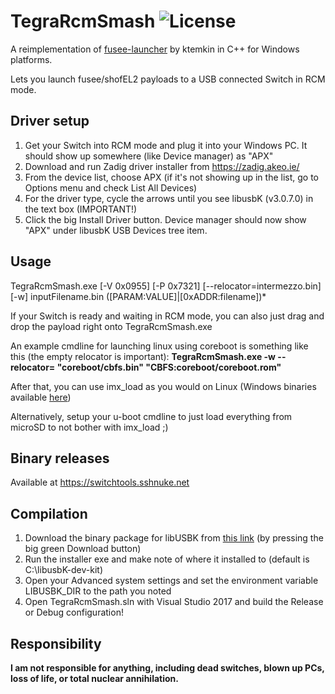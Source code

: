 # TegraRcmSmash ![License](https://img.shields.io/badge/License-GPLv3-blue.svg)
A reimplementation of [fusee-launcher](https://github.com/reswitched/fusee-launcher) by ktemkin in C++ for Windows platforms.

Lets you launch fusee/shofEL2 payloads to a USB connected Switch in RCM mode.

## Driver setup
 1. Get your Switch into RCM mode and plug it into your Windows PC. It should show up somewhere (like Device manager) as "APX"
 2. Download and run Zadig driver installer from https://zadig.akeo.ie/
 3. From the device list, choose APX (if it's not showing up in the list, go to Options menu and check List All Devices)
 4. For the driver type, cycle the arrows until you see libusbK (v3.0.7.0) in the text box (IMPORTANT!)
 5. Click the big Install Driver button. Device manager should now show "APX" under libusbK USB Devices tree item.

## Usage
 TegraRcmSmash.exe [-V 0x0955] [-P 0x7321] [--relocator=intermezzo.bin] [-w] inputFilename.bin ([PARAM:VALUE]|[0xADDR:filename])*

 If your Switch is ready and waiting in RCM mode, you can also just drag and drop the payload right onto TegraRcmSmash.exe

 An example cmdline for launching linux using coreboot is something like this (the empty relocator is important):
   **TegraRcmSmash.exe -w --relocator= "coreboot/cbfs.bin" "CBFS:coreboot/coreboot.rom"**

 After that, you can use imx_load as you would on Linux (Windows binaries available [here](https://github.com/rajkosto/imx_usb_loader/releases))

 Alternatively, setup your u-boot cmdline to just load everything from microSD to not bother with imx_load ;)


## Binary releases
 Available at https://switchtools.sshnuke.net

## Compilation
 1. Download the binary package for libUSBK from [this link](https://sourceforge.net/projects/libusbk/) (by pressing the big green Download button)
 2. Run the installer exe and make note of where it installed to (default is C:\libusbK-dev-kit)
 3. Open your Advanced system settings and set the environment variable LIBUSBK_DIR to the path you noted
 4. Open TegraRcmSmash.sln with Visual Studio 2017 and build the Release or Debug configuration!

## Responsibility

**I am not responsible for anything, including dead switches, blown up PCs, loss of life, or total nuclear annihilation.**
